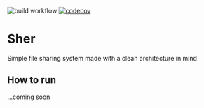 ![build workflow](https://github.com/SherApp/Sher/actions/workflows/build.yml/badge.svg) [![codecov](https://codecov.io/gh/SherApp/Sher/branch/main/graph/badge.svg?token=UGSWHXITPW)](https://codecov.io/gh/SherApp/Sher)
# Sher
Simple file sharing system made with a clean architecture in mind

## How to run
...coming soon
